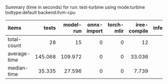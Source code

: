Summary (time in seconds) for run: test-turbine using mode:turbine todtype:default backend:llvm-cpu

| items        |   tests |   model-run |   onnx-import |   torch-mlir |   iree-compile |   inference |
|:-------------|--------:|------------:|--------------:|-------------:|---------------:|------------:|
| total-count  |  28     |      15     |             0 |            0 |         12     |       9     |
| average-time | 145.068 |     109.972 |             0 |            0 |         33.036 |       2.059 |
| median-time  |  35.335 |      27.596 |             0 |            0 |          7.739 |       0     |
